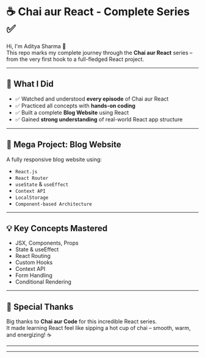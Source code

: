 # ☕ Chai aur React - Complete Series ✅

Hi, I'm Aditya Sharma 👋  
This repo marks my complete journey through the **Chai aur React** series – from the very first hook to a full-fledged React project.

---

## 📘 What I Did

- ✅ Watched and understood **every episode** of Chai aur React
- ✅ Practiced all concepts with **hands-on coding**
- ✅ Built a complete **Blog Website** using React
- ✅ Gained **strong understanding** of real-world React app structure

---

## 🚀 Mega Project: Blog Website

A fully responsive blog website using:

- `React.js`
- `React Router`
- `useState` & `useEffect`
- `Context API`
- `LocalStorage`
- `Component-based Architecture`



---

## 💡 Key Concepts Mastered

- JSX, Components, Props
- State & useEffect
- React Routing
- Custom Hooks
- Context API
- Form Handling
- Conditional Rendering

---

## 🙌 Special Thanks

Big thanks to **Chai aur Code** for this incredible React series.  
It made learning React feel like sipping a hot cup of chai – smooth, warm, and energizing! ☕

---



---


